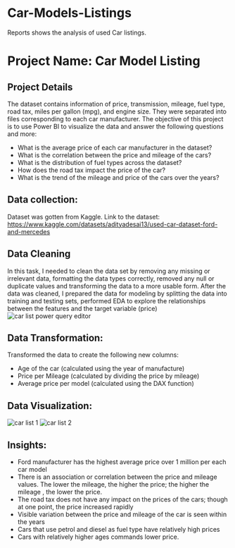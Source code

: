 # Car-Models-Listings
Reports shows the analysis of used Car listings.
# Project Name:  Car Model Listing
## Project Details
The dataset contains information of price, transmission, mileage, fuel type, road tax, miles per gallon (mpg), and engine size. They were separated into files corresponding to each car manufacturer.
The objective of this project is to use Power BI to visualize the data and answer the following questions and more:
* What is the average price of each car manufacturer in the dataset?
* What is the correlation between the price and mileage of the cars?
* What is the distribution of fuel types across the dataset?
* How does the road tax impact the price of the car?
* What is the trend of the mileage and price of the cars over the years?

## Data collection: 
Dataset was gotten from Kaggle.
Link to the dataset: 
https://www.kaggle.com/datasets/adityadesai13/used-car-dataset-ford-and-mercedes

## Data Cleaning
In this task, I needed to clean the data set by removing any missing or irrelevant data, formatting the data types correctly, removed any null or duplicate values and transforming the data to a more usable form. 
After the data was cleaned, I prepared the data for modeling by splitting the data into training and testing sets, performed EDA to explore the relationships between the features and the target variable (price)
![car list power query editor](https://github.com/uduaklawrence/Car-Models-Listings/assets/141685463/597ba955-04d5-48e8-9526-7724176fedd5)


## Data Transformation: 
Transformed the data to create the following new columns:
* Age of the car (calculated using the year of manufacture)
* Price per Mileage (calculated by dividing the price by mileage)
* Average price per model (calculated using the DAX function)

## Data Visualization:
![car list 1](https://github.com/uduaklawrence/Car-Models-Listings/assets/141685463/debb50ef-9872-4071-9557-63394c81e474)
![car list 2](https://github.com/uduaklawrence/Car-Models-Listings/assets/141685463/4f7c4a91-033d-49eb-9cad-922d42647dd1)


  
## Insights:
* Ford manufacturer has the highest average price over 1 million per each car model
* There is an association or correlation between the price and mileage values. The lower the mileage,     the higher the price; the higher the mileage , the lower the price.
* The road tax does not have any impact on the prices of the cars; though at one point, the price         increased rapidly
* Visible variation between the price and mileage of the car is seen within the years
* Cars that use petrol and diesel as fuel type have relatively high prices
* Cars with relatively higher ages commands lower price.
